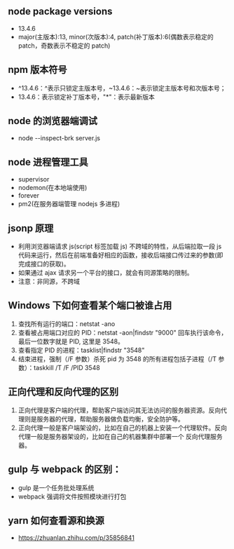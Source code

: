 ## node package versions

-   13.4.6
-   major(主版本):13, minor(次版本):4, patch(补丁版本):6(偶数表示稳定的 patch，奇数表示不稳定的 patch)

## npm 版本符号

-   ^13.4.6：^表示只锁定主版本号，~13.4.6：~表示锁定主版本号和次版本号；
-   13.4.6：表示锁定补丁版本号，"\*"：表示最新版本

## node 的浏览器端调试

-   node --inspect-brk server.js

## node 进程管理工具

-   supervisor
-   nodemon(在本地端使用)
-   forever
-   pm2(在服务器端管理 nodejs 多进程)

## jsonp 原理

-   利用浏览器端请求 js(script 标签加载 js) 不跨域的特性，从后端拉取一段 js 代码来运行，然后在前端准备好相应的函数，接收后端接口传过来的参数(即完成接口的获取)。
-   如果通过 ajax 请求另一个平台的接口，就会有同源策略的限制。
-   注意：非同源，不跨域

## Windows 下如何查看某个端口被谁占用

1. 查找所有运行的端口：netstat -ano
2. 查看被占用端口对应的 PID：netstat -aon|findstr "9000"
   回车执行该命令，最后一位数字就是 PID, 这里是 3548。
3. 查看指定 PID 的进程：tasklist|findstr "3548"
4. 结束进程，强制（/F 参数）杀死 pid 为 3548 的所有进程包括子进程（/T 参数）：taskkill /T /F /PID 3548

## 正向代理和反向代理的区别

1. 正向代理是客户端的代理，帮助客户端访问其无法访问的服务器资源。反向代理则是服务器的代理，帮助服务器做负载均衡，安全防护等。
2. 正向代理一般是客户端架设的，比如在自己的机器上安装一个代理软件。反向代理一般是服务器架设的，比如在自己的机器集群中部署一个 反向代理服务器。

## gulp 与 webpack 的区别：

-   gulp 是一个任务批处理系统
-   webpack 强调将文件按照模块进行打包

## yarn 如何查看源和换源

-   https://zhuanlan.zhihu.com/p/35856841
